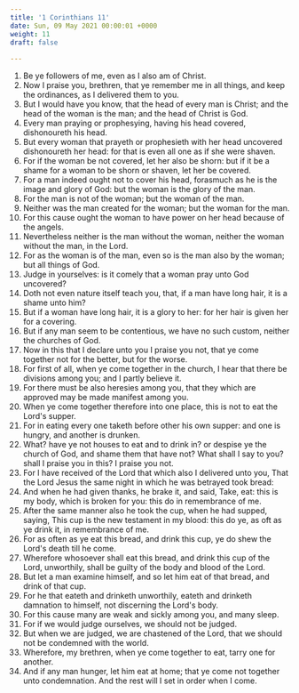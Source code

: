 ```yaml
---
title: '1 Corinthians 11'
date: Sun, 09 May 2021 00:00:01 +0000
weight: 11
draft: false
  
---
```


1. Be ye followers of me, even as I also am of Christ.
2. Now I praise you, brethren, that ye remember me in all things, and keep the ordinances, as I delivered them to you.
3. But I would have you know, that the head of every man is Christ; and the head of the woman is the man; and the head of Christ is God.
4. Every man praying or prophesying, having his head covered, dishonoureth his head.
5. But every woman that prayeth or prophesieth with her head uncovered dishonoureth her head: for that is even all one as if she were shaven.
6. For if the woman be not covered, let her also be shorn: but if it be a shame for a woman to be shorn or shaven, let her be covered.
7. For a man indeed ought not to cover his head, forasmuch as he is the image and glory of God: but the woman is the glory of the man.
8. For the man is not of the woman; but the woman of the man.
9. Neither was the man created for the woman; but the woman for the man.
10. For this cause ought the woman to have power on her head because of the angels.
11. Nevertheless neither is the man without the woman, neither the woman without the man, in the Lord.
12. For as the woman is of the man, even so is the man also by the woman; but all things of God.
13. Judge in yourselves: is it comely that a woman pray unto God uncovered?
14. Doth not even nature itself teach you, that, if a man have long hair, it is a shame unto him?
15. But if a woman have long hair, it is a glory to her: for her hair is given her for a covering.
16. But if any man seem to be contentious, we have no such custom, neither the churches of God.
17. Now in this that I declare unto you I praise you not, that ye come together not for the better, but for the worse.
18. For first of all, when ye come together in the church, I hear that there be divisions among you; and I partly believe it.
19. For there must be also heresies among you, that they which are approved may be made manifest among you.
20. When ye come together therefore into one place, this is not to eat the Lord's supper.
21. For in eating every one taketh before other his own supper: and one is hungry, and another is drunken.
22. What? have ye not houses to eat and to drink in? or despise ye the church of God, and shame them that have not? What shall I say to you? shall I praise you in this? I praise you not.
23. For I have received of the Lord that which also I delivered unto you, That the Lord Jesus the same night in which he was betrayed took bread:
24. And when he had given thanks, he brake it, and said, Take, eat: this is my body, which is broken for you: this do in remembrance of me.
25. After the same manner also he took the cup, when he had supped, saying, This cup is the new testament in my blood: this do ye, as oft as ye drink it, in remembrance of me.
26. For as often as ye eat this bread, and drink this cup, ye do shew the Lord's death till he come.
27. Wherefore whosoever shall eat this bread, and drink this cup of the Lord, unworthily, shall be guilty of the body and blood of the Lord.
28. But let a man examine himself, and so let him eat of that bread, and drink of that cup.
29. For he that eateth and drinketh unworthily, eateth and drinketh damnation to himself, not discerning the Lord's body.
30. For this cause many are weak and sickly among you, and many sleep.
31. For if we would judge ourselves, we should not be judged.
32. But when we are judged, we are chastened of the Lord, that we should not be condemned with the world.
33. Wherefore, my brethren, when ye come together to eat, tarry one for another.
34. And if any man hunger, let him eat at home; that ye come not together unto condemnation. And the rest will I set in order when I come.
